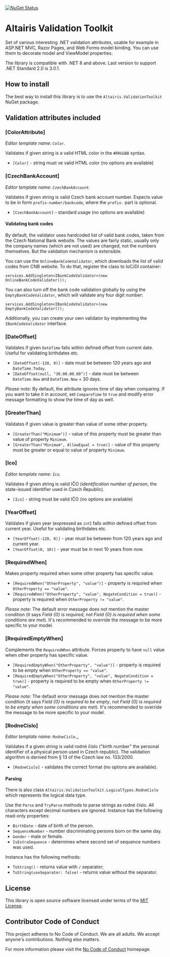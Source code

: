 [![NuGet Status](https://img.shields.io/nuget/v/Altairis.ValidationToolkit.svg?style=flat-square&label=nuget)](https://www.nuget.org/packages/Altairis.ValidationToolkit/)

# Altairis Validation Toolkit

Set of various interesting .NET validation attributes, usable for example in ASP.NET MVC, Razor Pages, and Web Forms model binding. You can use them to decorate model and ViewModel properties.

The library is compatible with .NET 8 and above. Last version to support .NET Standard 2.0 is 3.0.1.

## How to install

The best way to install this library is to use the `Altairis.ValidationToolkit` NuGet package.

## Validation attributes included

### [ColorAttribute]

_Editor template name: `Color`._

Validates if given string is a valid HTML color in the `#RRGGBB` syntax.

* `[Color]` - string must ve valid HTML color (no options are available)

### [CzechBankAccount]

_Editor template name: `CzechBankAccount`._

Validates if given string is valid Czech bank account number. Expects value to be in form `prefix-number/bankcode`, where the `prefix-` part is optional.

* `[CzechBankAccount]` - standard usage (no options are available)

#### Validating bank codes

By default, the validator uses hardcoded list of valid bank codes, taken from the Czech National Bank website. The values are fairly static, usually only the company names (which are not used) are changed, not the numbers themselves. But the validation mechanism is extensible.

You can use the `OnlineBankCodeValidator`, which downloads the list of valid codes from CNB website. To do that, register the class to IoC/DI container:

    services.AddSingleton<IBankCodeValidator>(new OnlineBankCodeValidator());

You can also turn off the bank code validation globally by using the `EmptyBankCodeValidator`, which will validate any four digit number:

    services.AddSingleton<IBankCodeValidator>(new EmptyBankCodeValidator());

Additionally, you can create your own validator by implementing the `IBankCodeValidator` interface.

### [DateOffset]

Validates if given `DateTime` falls within defined offset from current date. Useful for validating birthdates etc.

* `[DateOffset(-120, 0)]` - date must be between 120 years ago and `DateTime.Today`.
* `[DateOffset(null, "30.00.00.00")]` - date must be between `DateTime.Now` and `DateTime.Now` + 30 days.

*Please note:* By default, the attribute ignores time of day when comparing. If you want to take it in account, set `CompareTime` to `true` and modify error message formatting to show the time of day as well.

### [GreaterThan]

Validates if given value is greater than value of some other property.

* `[GreaterThan("Minimum")]` - value of this property must be greater than value of property `Minimum`.
* `[GreaterThan("Minimum", AllowEqual = true)]` - value of this property must be greater or equal to value of property `Minimum`.

### [Ico]

_Editor template name: `Ico`._

Validates if given string is valid IČO (*identification number of person*, the state-issued identifier used in Czech Republic).

* `[Ico]` - string must be valid IČO (no options are available)

### [YearOffset]

Validates if given year (expressed as `int`) falls within defined offset from current year. Useful for validating birthdates etc.

* `[YearOffset(-120, 0)]` - year must be between from 120 years ago and current year.
* `[YearOffset(0, 10)]` - year must be in next 10 years from now.

### [RequiredWhen]

Makes property required when some other property has specific value.

* `[RequiredWhen("OtherProperty", "value")]` - property is required when `OtherProperty == "value"`.
* `[RequiredWhen("OtherProperty", "value", NegateCondition = true)]` - property is required when `OtherProperty != "value"`.

*Please note:* The default error message does not mention the master condition (it says *Field {0} is required*, not *Field {0} is required when some conditions are met*). It's recommended to override the message to be more specific to your model.

### [RequiredEmptyWhen]

Complements the `RequiredWhen` attribute. Forces property to have `null` value when other property has specific value.

* `[RequiredEmptyWhen("OtherProperty", "value")]` - property is required to be empty when `OtherProperty == "value"`.
* `[RequiredEmptyWhen("OtherProperty", "value", NegateCondition = true)]` - property is required to be empty when `OtherProperty != "value"`.

*Please note:* The default error message does not mention the master condition (it says *Field {0} is required to be empty*, not *Field {0} is required to be empty when some conditions are met*). It's recommended to override the message to be more specific to your model.

### [RodneCislo]

_Editor template name: `RodneCislo`.__

Validates if a given string is valid rodné číslo ("birth number" the personal identifier of a physical person used in Czech republic). The validation algorithm is derived from § 13 of the Czech law no. 133/2000.

* `[RodneCislo]` - validates the correct format (no options are available).

#### Parsing

There is also class `Altairis.ValidationToolkit.LogicalTypes.RodneCislo` which represents the logical data type.

Use the `Parse` and `TryParse` methods to parse strings as rodné číslo. All characters except decimal numbers are ignored. Instance has the following read-only properties:

* `BirthDate` - date of birth of the person.
* `SequenceNumber` - number discriminating persons born on the same day.
* `Gender` - male or female.
* `IsExtraSequence` - determines where second set of sequence numbers was used.

Instance has the following methods:

* `ToString()` - returns value with `/` separator;
* `ToString(useSeparator: false)` - returns value without the separator.

## License

This library is open source software licensed under terms of the [MIT License](LICENSE.md).

## Contributor Code of Conduct

This project adheres to No Code of Conduct. We are all adults. We accept anyone's contributions. Nothing else matters.

For more information please visit the [No Code of Conduct](https://github.com/domgetter/NCoC) homepage.
